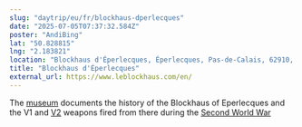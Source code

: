 ```yaml
---
slug: "daytrip/eu/fr/blockhaus-dperlecques"
date: "2025-07-05T07:37:32.584Z"
poster: "AndiBing"
lat: "50.828815"
lng: "2.183821"
location: "Blockhaus d'Éperlecques, Éperlecques, Pas-de-Calais, 62910, France"
title: "Blockhaus d'Éperlecques"
external_url: https://www.leblockhaus.com/en/
---
```

The [museum](https://en.wikipedia.org/wiki/Blockhaus_d%27%C3%89perlecques) documents the history of the Blockhaus of Eperlecques and the V1 and [V2](https://en.wikipedia.org/wiki/V-2_rocket) weapons fired from there during the [Second World War](https://en.wikipedia.org/wiki/World_War_II)